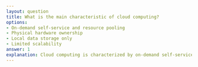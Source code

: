 ```yaml
---
layout: question
title: What is the main characteristic of cloud computing?
options:
- On-demand self-service and resource pooling
- Physical hardware ownership
- Local data storage only
- Limited scalability
answer: 1
explanation: Cloud computing is characterized by on-demand self-service, resource pooling, rapid elasticity, measured service, and broad network access. Users can provision resources as needed without human interaction.
---
```

